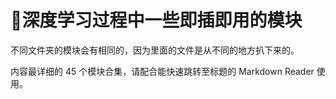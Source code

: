 # 🔧深度学习过程中一些即插即用的模块

不同文件夹的模块会有相同的，因为里面的文件是从不同的地方扒下来的。

内容最详细的 45 个模块合集，请配合能快速跳转至标题的 Markdown Reader 使用。


